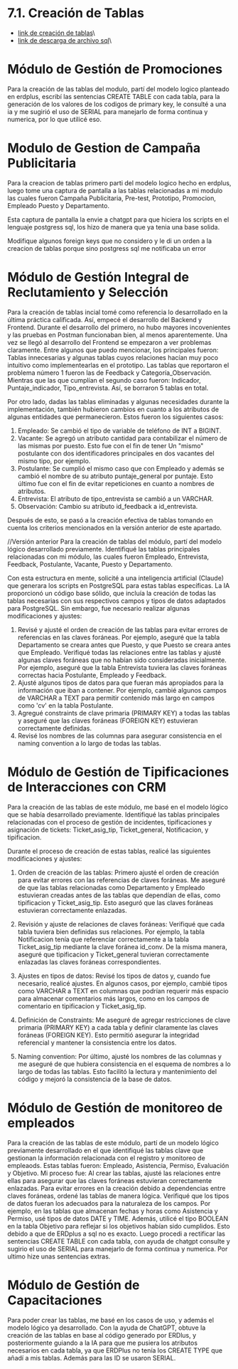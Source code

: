 # 7.1. Creación de Tablas

+ [link de creación de tablas](crear_tabla.md)\
+ [link de descarga de archivo sql](crear_tabla.sql)\
# Módulo de Gestión de Promociones
Para la creación de las tablas del modulo, partí del modelo logico planteado en erdplus, escribí las sentencias CREATE TABLE con cada tabla, para la generación de los valores de los codigos de primary key, le consulté a una ia y me sugirió el uso de SERIAL para manejarlo de forma continua y numerica, por lo que utilicé eso. 

# Modulo de Gestion de Campaña Publicitaria
Para la creacion de tablas primero parti del modelo logico hecho en erdplus, luego tome una captura de pantalla a las tablas relacionadas a mi modulo las cuales fueron Campaña Publicitaria, Pre-test, Prototipo, Promocion, Empleado Puesto y Departamento.

Esta captura de pantalla la envie a chatgpt para que hiciera los scripts en el lenguaje postgress sql, los hizo de manera que ya tenia una base solida.

Modifique algunos foreign keys que no considero y le di un orden a la creacion de tablas porque sino postgress sql me notificaba un error

# Módulo de Gestión Integral de Reclutamiento y Selección
Para la creación de tablas incial tomé como referencia lo desarrollado en la última práctica calificada. Así, empecé el desarrollo del Backend y Frontend. Durante el desarrollo del primero, no hubo mayores incovenientes y las pruebas en Postman funcionaban bien, al menos aparentemente. Una vez se llegó al desarrollo del Frontend se empezaron a ver problemas claramente. Entre algunos que puedo mencionar, los principales fueron: Tablas innecesarias y algunas tablas cuyos relaciones hacían muy poco intuitivo como implementearlas en el prototipo. Las tablas que reportaron el problema número 1 fueron las de Feedback y Categoría_Observación. Mientras que las que cumplían el segundo caso fueron: Indicador, Puntaje_indicador, Tipo_entrevista. Así, se borraron 5 tablas en total.

Por otro lado, dadas las tablas eliminadas y algunas necesidades durante la implementación, también hubieron cambios en cuanto a los atributos de algunas entidades que permanecieron. Estos fueron los siguientes casos:
1. Empleado: Se cambió el tipo de variable de teléfono de INT a BIGINT.
2. Vacante: Se agregó un atributo cantidad para contabilizar el número de las mismas por puesto. Esto fue con el fin de tener Un "mismo" postulante con dos identificadores principales en dos vacantes del mismo tipo, por ejemplo.
3. Postulante: Se cumplió el mismo caso que con Empleado y además se cambió el nombre de su atributo puntaje_general por puntaje. Esto último fue con el fin de evitar repeticiones en cuanto a nombres de atributos.
4. Entrevista: El atributo de tipo_entrevista se cambió a un VARCHAR.
5. Observación: Cambio su atributo id_feedback a id_entrevista.

Después de esto, se pasó a la creación efectiva de tablas tomando en cuenta los criterios mencionados en la versión anterior de este apartado.

//Versión anterior
Para la creación de tablas del módulo, partí del modelo lógico desarrollado previamente. Identifiqué las tablas principales relacionadas con mi módulo, las cuales fueron Empleado, Entrevista, Feedback, Postulante, Vacante, Puesto y Departamento.

Con esta estructura en mente, solicité a una inteligencia artificial (Claude) que generara los scripts en PostgreSQL para estas tablas específicas. La IA proporcionó un código base sólido, que incluía la creación de todas las tablas necesarias con sus respectivos campos y tipos de datos adaptados para PostgreSQL.
Sin embargo, fue necesario realizar algunas modificaciones y ajustes:

1. Revisé y ajusté el orden de creación de las tablas para evitar errores de referencias en las claves foráneas. Por ejemplo, aseguré que la tabla Departamento se creara antes que Puesto, y que Puesto se creara antes que Empleado.
Verifiqué todas las relaciones entre las tablas y ajusté algunas claves foráneas que no habían sido consideradas inicialmente. Por ejemplo, aseguré que la tabla Entrevista tuviera las claves foráneas correctas hacia Postulante, Empleado y Feedback.
1. Ajusté algunos tipos de datos para que fueran más apropiados para la información que iban a contener. Por ejemplo, cambié algunos campos de VARCHAR a TEXT para permitir contenido más largo en campos como 'cv' en la tabla Postulante.
2. Agregué constraints de clave primaria (PRIMARY KEY) a todas las tablas y aseguré que las claves foráneas (FOREIGN KEY) estuvieran correctamente definidas.
3. Revisé los nombres de las columnas para asegurar consistencia en el naming convention a lo largo de todas las tablas.

# Módulo de Gestión de Tipificaciones de Interacciones con CRM
Para la creación de las tablas de este módulo, me basé en el modelo lógico que se había desarrollado previamente. Identifiqué las tablas principales relacionadas con el proceso de gestión de incidentes, tipificaciones y asignación de tickets: Ticket_asig_tip, Ticket_general, Notificacion, y tipificacion.

Durante el proceso de creación de estas tablas, realicé las siguientes modificaciones y ajustes:

1. Orden de creación de las tablas: Primero ajusté el orden de creación para evitar errores con las referencias de claves foráneas. Me aseguré de que las tablas relacionadas como Departamento y Empleado estuvieran creadas antes de las tablas que dependían de ellas, como tipificacion y Ticket_asig_tip. Esto aseguró que las claves foráneas estuvieran correctamente enlazadas.

2. Revisión y ajuste de relaciones de claves foráneas: Verifiqué que cada tabla tuviera bien definidas sus relaciones. Por ejemplo, la tabla Notificacion tenía que referenciar correctamente a la tabla Ticket_asig_tip mediante la clave foránea id_conv. De la misma manera, aseguré que tipificacion y Ticket_general tuvieran correctamente enlazadas las claves foráneas correspondientes.

3. Ajustes en tipos de datos: Revisé los tipos de datos y, cuando fue necesario, realicé ajustes. En algunos casos, por ejemplo, cambié tipos como VARCHAR a TEXT en columnas que podrían requerir más espacio para almacenar comentarios más largos, como en los campos de comentario en tipificacion y Ticket_asig_tip.
  

5. Definición de Constraints: Me aseguré de agregar restricciones de clave primaria (PRIMARY KEY) a cada tabla y definir claramente las claves foráneas (FOREIGN KEY). Esto permitió asegurar la integridad referencial y mantener la consistencia entre los datos.

6. Naming convention: Por último, ajusté los nombres de las columnas y me aseguré de que hubiera consistencia en el esquema de nombres a lo largo de todas las tablas. Esto facilitó la lectura y mantenimiento del código y mejoró la consistencia de la base de datos.

# Módulo de Gestión de monitoreo de empleados
Para la creación de las tablas de este módulo, partí de un modelo lógico previamente desarrollado en el que identifiqué las tablas clave que gestionan la información relacionada con el registro y monitoreo de empleaods. Estas tablas fueron: Empleado, Asistencia, Permiso, Evaluación y Objetivo.
Mi proceso fue:
Al crear las tablas, ajusté las relaciones entre ellas para asegurar que las claves foráneas estuvieran correctamente enlazadas. 
Para evitar errores en la creación debido a dependencias entre claves foráneas, ordené las tablas de manera lógica.
Verifiqué que los tipos de datos fueran los adecuados para la naturaleza de los campos. Por ejemplo, en las tablas que almacenan fechas y horas como Asistencia y Permiso, usé tipos de datos DATE y TIME. Además, utilicé el tipo BOOLEAN en la tabla Objetivo para reflejar si los objetivos habían sido cumplidos. Esto debido a que de ERDplus a sql no es exacto.
Luego procedi a rectificar las sentencias CREATE TABLE con cada tabla, con ayuda de chatgpt consulte y sugirio el uso de SERIAL para manejarlo de forma continua y numerica. Por ultimo hize unas sentencias extras.

# Módulo de Gestión de Capacitaciones
Para poder crear las tablas, me basé en los casos de uso, y además el modelo lógico ya desarrollado. Con la ayuda de ChatGPT, obtuve la creación de las tablas en base al código generado por ERDlus, y posteriormente guiando a la IA para que me pusiera los atributos necesarios en cada tabla, ya que ERDPlus no tenía los CREATE TYPE que añadí a mis tablas.
Además para las ID se usaron SERIAL.
